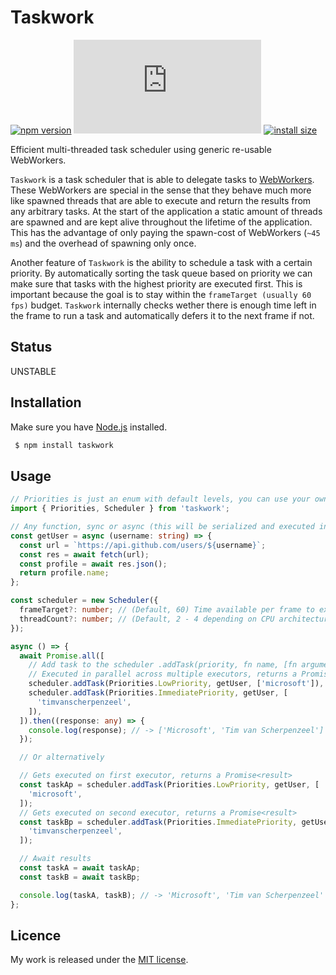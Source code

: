 # Taskwork

[![npm version](https://badge.fury.io/js/taskwork.svg)](https://badge.fury.io/js/taskwork)
[![gzip size](https://img.badgesize.io/https:/unpkg.com/taskwork/dist/taskwork.esm.js?compression=gzip)](https://unpkg.com/taskwork)
[![install size](https://packagephobia.now.sh/badge?p=taskwork)](https://packagephobia.now.sh/result?p=taskwork)

Efficient multi-threaded task scheduler using generic re-usable WebWorkers.

`Taskwork` is a task scheduler that is able to delegate tasks to [WebWorkers](https://developer.mozilla.org/en-US/docs/Web/API/Web_Workers_API). These WebWorkers are special in the sense that they behave much more like spawned threads that are able to execute and return the results from any arbitrary tasks. At the start of the application a static amount of threads are spawned and are kept alive throughout the lifetime of the application. This has the advantage of only paying the spawn-cost of WebWorkers (`~45 ms`) and the overhead of spawning only once.

Another feature of `Taskwork` is the ability to schedule a task with a certain priority. By automatically sorting the task queue based on priority we can make sure that tasks with the highest priority are executed first. This is important because the goal is to stay within the `frameTarget (usually 60 fps)` budget. `Taskwork` internally checks wether there is enough time left in the frame to run a task and automatically defers it to the next frame if not.

## Status

UNSTABLE

## Installation

Make sure you have [Node.js](http://nodejs.org/) installed.

```sh
 $ npm install taskwork
```

## Usage

```ts
// Priorities is just an enum with default levels, you can use your own
import { Priorities, Scheduler } from 'taskwork';

// Any function, sync or async (this will be serialized and executed inside of a WebWorker)
const getUser = async (username: string) => {
  const url = `https://api.github.com/users/${username}`;
  const res = await fetch(url);
  const profile = await res.json();
  return profile.name;
};

const scheduler = new Scheduler({
  frameTarget?: number; // (Default, 60) Time available per frame to execute tasks
  threadCount?: number; // (Default, 2 - 4 depending on CPU architecture) Amount of threads to spawn
});

async () => {
  await Promise.all([
    // Add task to the scheduler .addTask(priority, fn name, [fn arguments])
    // Executed in parallel across multiple executors, returns a Promise<result>
    scheduler.addTask(Priorities.LowPriority, getUser, ['microsoft']),
    scheduler.addTask(Priorities.ImmediatePriority, getUser, [
      'timvanscherpenzeel',
    ]),
  ]).then((response: any) => {
    console.log(response); // -> ['Microsoft', 'Tim van Scherpenzeel']
  });

  // Or alternatively

  // Gets executed on first executor, returns a Promise<result>
  const taskAp = scheduler.addTask(Priorities.LowPriority, getUser, [
    'microsoft',
  ]);
  // Gets executed on second executor, returns a Promise<result>
  const taskBp = scheduler.addTask(Priorities.ImmediatePriority, getUser, [
    'timvanscherpenzeel',
  ]);

  // Await results
  const taskA = await taskAp;
  const taskB = await taskBp;

  console.log(taskA, taskB); // -> 'Microsoft', 'Tim van Scherpenzeel'
};
```

## Licence

My work is released under the [MIT license](https://raw.githubusercontent.com/TimvanScherpenzeel/taskwork/master/LICENSE).
